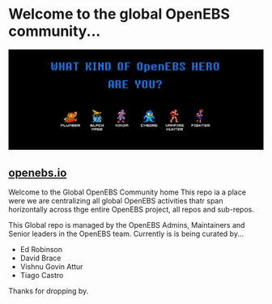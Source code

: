 # Welcome to the global OpenEBS community...
[![OpenEBS Welcome Banner](/images/openebs_community_banner_retro_gamer.png)](https://www.openebs.io/)

## [openebs.io](https://www.openebs.io/)

Welcome to the Global OpenEBS Community home
This repo ia a place were we are centralizing all global OpenEBS activities thatr span horizontally across thge entire OpenEBS project, all repos and sub-repos.

This Global repo is managed by the OpenEBS Admins, Maintainers and Senior leaders in the OpenEBS team.
Currently is is being curated by...
- Ed Robinson
- David Brace
- Vishnu Govin Attur
- Tiago Castro

Thanks for dropping by.
